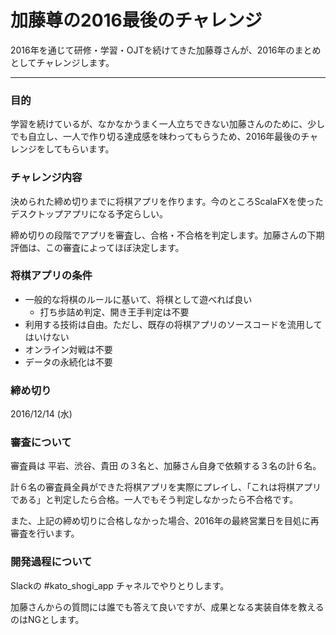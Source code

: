 # 加藤尊の2016最後のチャレンジ

2016年を通じて研修・学習・OJTを続けてきた加藤尊さんが、2016年のまとめとしてチャレンジします。		

-----

### 目的

学習を続けているが、なかなかうまく一人立ちできない加藤さんのために、少しでも自立し、一人で作り切る達成感を味わってもらうため、2016年最後のチャレンジをしてもらいます。

### チャレンジ内容

決められた締め切りまでに将棋アプリを作ります。今のところScalaFXを使ったデスクトップアプリになる予定らしい。

締め切りの段階でアプリを審査し、合格・不合格を判定します。加藤さんの下期評価は、この審査によってほぼ決定します。

### 将棋アプリの条件

- 一般的な将棋のルールに基いて、将棋として遊べれば良い
	- 打ち歩詰め判定、開き王手判定は不要
- 利用する技術は自由。ただし、既存の将棋アプリのソースコードを流用してはいけない
- オンライン対戦は不要
- データの永続化は不要

### 締め切り

2016/12/14 (水)

### 審査について

審査員は 平岩、渋谷、貴田 の３名と、加藤さん自身で依頼する３名の計６名。

計６名の審査員全員ができた将棋アプリを実際にプレイし、「これは将棋アプリである」と判定したら合格。一人でもそう判定しなかったら不合格です。

また、上記の締め切りに合格しなかった場合、2016年の最終営業日を目処に再審査を行います。

### 開発過程について

Slackの #kato_shogi_app チャネルでやりとりします。

加藤さんからの質問には誰でも答えて良いですが、成果となる実装自体を教えるのはNGとします。
